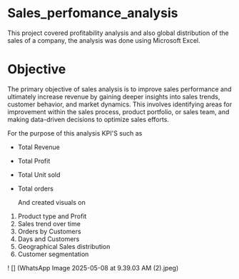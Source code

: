 # Sales_perfomance_analysis
This project covered profitability analysis and also global distribution of the sales of a company, the analysis was done using Microsoft Excel.

# Objective
The primary objective of sales analysis is to improve sales performance and ultimately increase revenue by gaining deeper insights into sales trends, customer behavior, and market dynamics. This involves identifying areas for improvement within the sales process, product portfolio, or sales team, and making data-driven decisions to optimize sales efforts.

For the purpose of this analysis KPI'S such as 
- Total Revenue
- Total Profit
- Total Unit sold
- Total orders


  And created visuals on
  
1. Product type and Profit
2. Sales trend over time
3. Orders by Customers
4. Days and Customers
5. Geographical Sales distribution
6. Customer segmentation

! [] (WhatsApp Image 2025-05-08 at 9.39.03 AM (2).jpeg)


